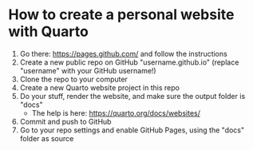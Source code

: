 # How to create a personal website with Quarto

1. Go there: https://pages.github.com/ and follow the instructions
2. Create a new public repo on GitHub "username.github.io" (replace "username" with your GitHub username!)
3. Clone the repo to your computer
4. Create a new Quarto website project in this repo
5. Do your stuff, render the website, and make sure the output folder is "docs"
   - The help is here: https://quarto.org/docs/websites/
6. Commit and push to GitHub
7. Go to your repo settings and enable GitHub Pages, using the "docs" folder as source
